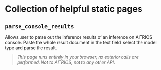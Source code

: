 # Collection of helpful static pages

## `parse_console_results`

Allows user to parse out the inference results of an inference on AITRIOS console.
Paste the whole result document in the text field, select the model type and parse the result.

> _This page runs entirely in your browser, no exterior calls are performed. Not to AITRIOS, not to any other API_.